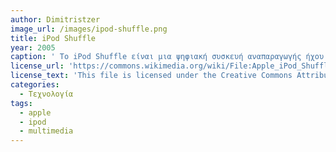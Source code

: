 ```yaml
---
author: Dimitristzer
image_url: /images/ipod-shuffle.png
title: iPod Shuffle
year: 2005
caption: ' Το iPod Shuffle είναι μια ψηφιακή συσκευή αναπαραγωγής ήχου που έχει καταργηθεί , σχεδιασμένη και προηγουμένως στην αγορά από την Apple Inc. Ήταν το μικρότερο μοντέλο στην οικογένεια iPod της Apple και ήταν το πρώτο iPod που χρησιμοποίησε μνήμη flash.Το πρώτο μοντέλο ανακοινώθηκε στο Macworld Conference & Expo στις 11 Ιανουαρίου 2005. Το iPod Shuffle σταμάτησε να κυκλοφορεί από την Apple στις 27 Ιουλίου 2017. '
license_url: 'https://commons.wikimedia.org/wiki/File:Apple_iPod_Shuffle_second_generation_green_Perspective.jpg'
license_text: 'This file is licensed under the Creative Commons Attribution-Share Alike 3.0 Unported license.'
categories:
  - Τεχνολογία
tags:
  - apple
  - ipod
  - multimedia
---
```

